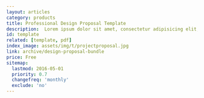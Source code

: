 ```yaml
---
layout: articles
category: products
title: Professional Design Proposal Template
description:  Lorem ipsum dolor sit amet, consectetur adipisicing elit, sed do eiusmod tempor incididunt ut labore et dolore magna a ...
id: template
related: [template, pdf]
index_image: assets/img/t/projectproposal.jpg
link: archive/design-proposal-bundle
price: Free
sitemap:
  lastmod: 2016-05-01
  priority: 0.7
  changefreq: 'monthly'
  exclude: 'no'
---
```

